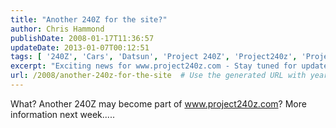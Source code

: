 ```yaml
---
title: "Another 240Z for the site?"
author: Chris Hammond
publishDate: 2008-01-17T11:36:57
updateDate: 2013-01-07T00:12:51
tags: [ '240Z', 'Cars', 'Datsun', 'Project 240Z', 'Project240z', 'Project240Zcom' ]
excerpt: "Exciting news for www.project240z.com - Stay tuned for updates on a possible addition of another 240Z next week! 🚗 #project240z #240Z #carnews"
url: /2008/another-240z-for-the-site  # Use the generated URL with year
---
```

<p>What? Another 240Z may become part of <a href="https://www.project240z.com">www.project240z.com</a>? More information next week.....</p>

